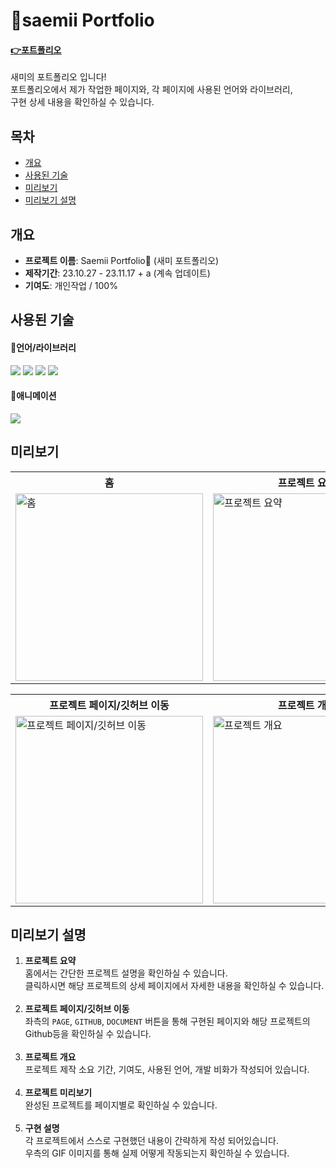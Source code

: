 # 🪪saemii Portfolio

#### **<a href="https://saemii-24.github.io/saemii_portfolio/">:point_right:<u>포트폴리오</u></a>**

새미의 포트폴리오 입니다!<br/>
포트폴리오에서 제가 작업한 페이지와, 각 페이지에 사용된 언어와 라이브러리,<br/> 구현 상세 내용을 확인하실 수 있습니다.

## 목차

- [개요](#개요)
- [사용된 기술](#사용된-기술)
- [미리보기](#미리보기)
- [미리보기 설명](#미리보기-설명)

## 개요

- **프로젝트 이름**: Saemii Portfolio🪪 (새미 포트폴리오)
- **제작기간**: 23.10.27 - 23.11.17 + a (계속 업데이트)
- **기여도**: 개인작업 / 100%

## 사용된 기술

#### 📌언어/라이브러리

<img src="https://img.shields.io/badge/react-61DAFB?style=for-the-badge&logo=react&logoColor=black"> <img src="https://img.shields.io/badge/redux-764ABC?style=for-the-badge&logo=redux&logoColor=white"> <img src="https://img.shields.io/badge/TypeScript-3178C6?style=for-the-badge&logo=TypeScript&logoColor=white"> <img src="https://img.shields.io/badge/styledcomponents-DB7093?style=for-the-badge&logo=styledcomponents&logoColor=white">

#### 📌애니메이션

<img src="https://img.shields.io/badge/gsap-0AE448?style=for-the-badge&logo=gsap&logoColor=white">

## 미리보기

<table>
  <tr>
    <th style="width:300px">홈</th>
    <th style="width:300px">프로젝트 요약</th>
    <th style="width:300px">프로젝트 썸네일/이동</th>
  </tr>

  <tr>
    <td><img style="width:300px" src="https://github.com/saemii-24/saemii_portfolio/assets/139088277/f3999662-df81-4fa8-877c-cc1eb4dc0a4d" alt="홈"></td>
    <td><img style="width:300px" src="https://github.com/saemii-24/saemii_portfolio/assets/139088277/9718cb84-0310-442a-8e2d-eb21ed6b0c38" alt="프로젝트 요약"></td>
    <td><img style="width:300px" src="https://github.com/saemii-24/saemii_portfolio/assets/139088277/911d415a-d688-4a6c-9173-346c7106cc50" alt="프로젝트 썸네일/이동"></td>
  </tr>
</table>

<table>
  <tr>
    <th style="width:300px">프로젝트 페이지/깃허브 이동</th>
    <th style="width:300px">프로젝트 개요</th>
    <th style="width:300px">프로젝트 미리보기</th>
    <th style="width:300px">구현 설명</th>
  </tr>
  <tr>
    <td><img style="width:300px" src="https://github.com/saemii-24/saemii_portfolio/assets/139088277/e66aebdc-9117-4bad-8dc9-68ca75a70f51" alt="프로젝트 페이지/깃허브 이동"></td>
    <td><img style="width:300px" src="https://github.com/saemii-24/saemii_portfolio/assets/139088277/8fdbdb6c-dcc9-4123-9dbb-9b55c74e0214" alt="프로젝트 개요"></td>
    <td><img style="width:300px" src="https://github.com/saemii-24/saemii_portfolio/assets/139088277/4225983b-5103-4fb2-b114-3f72a77df00b" alt="프로젝트 미리보기"></td>
    <td><img style="width:300px" src="https://github.com/saemii-24/saemii_portfolio/assets/139088277/93c2f259-95c4-4fb9-b5da-85977f0fb282" alt="구현 설명"></td>
  </tr>
</table>

## 미리보기 설명

1. **프로젝트 요약**<br/>
   홈에서는 간단한 프로젝트 설명을 확인하실 수 있습니다. <br/>클릭하시면 해당 프로젝트의 상세 페이지에서 자세한 내용을 확인하실 수 있습니다.
   <br/><br/>   
2. **프로젝트 페이지/깃허브 이동**<br/>
   좌측의 `PAGE`, `GITHUB`, `DOCUMENT` 버튼을 통해 구현된 페이지와 해당 프로젝트의 Github등을 확인하실 수 있습니다.
   <br/><br/>
3. **프로젝트 개요**<br/>
   프로젝트 제작 소요 기간, 기여도, 사용된 언어, 개발 비화가 작성되어 있습니다.
   <br/><br/>
4. **프로젝트 미리보기**<br/>
   완성된 프로젝트를 페이지별로 확인하실 수 있습니다.
   <br/><br/>
6. **구현 설명**<br/>
   각 프로젝트에서 스스로 구현했던 내용이 간략하게 작성 되어있습니다.<br/> 우측의 GIF 이미지를 통해 실제 어떻게 작동되는지 확인하실 수 있습니다.
